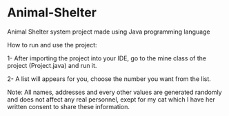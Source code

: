 # Animal-Shelter
Animal Shelter system project made using Java programming language

How to run and use the project:

1- After importing the project into your IDE, go to the mine class of the project (Project.java) and run it.

2- A list will appears for you, choose the number you want from the list.

Note: All names, addresses and every other values are generated randomly and does not affect any real personnel, exept for 
my cat which I have her written consent to share these information.

